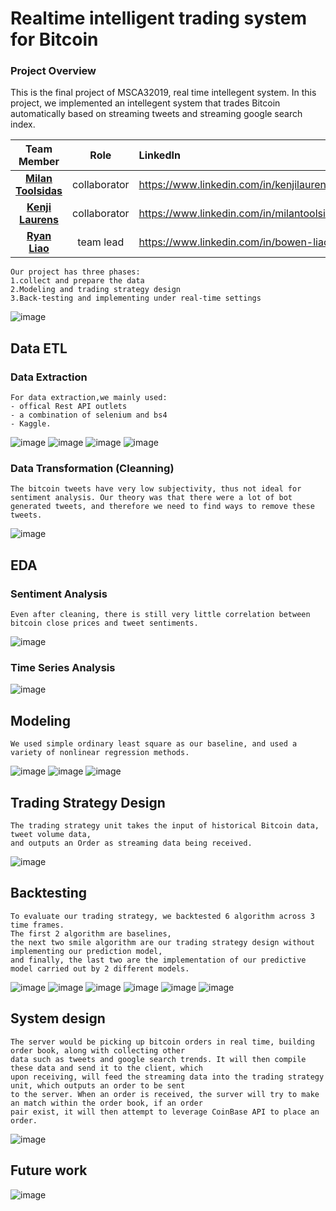 # Realtime intelligent trading system for Bitcoin
### Project Overview 
This is the final project of MSCA32019, real time intellegent system. In this project, we implemented an intellegent system that trades Bitcoin automatically based on streaming tweets and streaming google search index.

|Team Member|Role|LinkedIn|
|:---:|:-:|:-|
|[**Milan Toolsidas**](https://github.com/mtoolsidas)|collaborator|https://www.linkedin.com/in/kenjilaurens/|
|[**Kenji Laurens**](https://github.com/klaurens)|collaborator|https://www.linkedin.com/in/milantoolsidas/|
|[**Ryan Liao**](https://github.com/Ryan47Liao)|team lead|https://www.linkedin.com/in/bowen-liao/|
  
    Our project has three phases:
    1.collect and prepare the data
    2.Modeling and trading strategy design 
    3.Back-testing and implementing under real-time settings
![image](https://user-images.githubusercontent.com/62736640/160001010-5363183d-0606-4fdc-9699-aa1cb9d72e94.png)
    
## Data ETL
### Data Extraction
    For data extraction,we mainly used: 
    - offical Rest API outlets
    - a combination of selenium and bs4
    - Kaggle.
![image](https://user-images.githubusercontent.com/62736640/160001084-51f5031e-3fad-48de-b9a1-b3a1a5ae2469.png)
![image](https://user-images.githubusercontent.com/62736640/160001108-dc3ab6a9-f4c2-4592-a482-fef2c7a0acb5.png)
![image](https://user-images.githubusercontent.com/62736640/160001125-72422686-7eff-4c6a-a4b5-d7a9bbf32f94.png)
![image](https://user-images.githubusercontent.com/62736640/160001145-96835d95-4557-4b66-947f-8c4a223ab833.png)

### Data Transformation (Cleanning) 
    The bitcoin tweets have very low subjectivity, thus not ideal for sentiment analysis. Our theory was that there were a lot of bot generated tweets, and therefore we need to find ways to remove these tweets.
![image](https://user-images.githubusercontent.com/62736640/160001574-a51f7f87-080f-4684-8e00-55a29cf78bf1.png)

## EDA
### Sentiment Analysis
    Even after cleaning, there is still very little correlation between bitcoin close prices and tweet sentiments.
![image](https://user-images.githubusercontent.com/62736640/160001674-bdcded3d-3532-4771-af2c-a1e735a832c5.png)

### Time Series Analysis
![image](https://user-images.githubusercontent.com/62736640/160001693-de56a57a-a12f-4707-923e-e5e8ae13eb5c.png)

## Modeling
    We used simple ordinary least square as our baseline, and used a variety of nonlinear regression methods. 
![image](https://user-images.githubusercontent.com/62736640/160001743-140cd599-e248-4b00-ac7b-c2a17cc4b898.png)
![image](https://user-images.githubusercontent.com/62736640/160001762-ea8a740b-5839-4b9f-814b-659ca090cbe1.png)
![image](https://user-images.githubusercontent.com/62736640/160001781-de770554-6b32-4d78-8e85-051fc713df21.png)

## Trading Strategy Design
    The trading strategy unit takes the input of historical Bitcoin data, tweet volume data, 
    and outputs an Order as streaming data being received.
![image](https://user-images.githubusercontent.com/62736640/160226779-be7185c6-370a-4787-a03c-822be8d3c091.png)

## Backtesting
    To evaluate our trading strategy, we backtested 6 algorithm across 3 time frames.
    The first 2 algorithm are baselines, 
    the next two smile algorithm are our trading strategy design without implementing our prediction model,
    and finally, the last two are the implementation of our predictive model carried out by 2 different models. 
    
![image](https://user-images.githubusercontent.com/62736640/160226790-7862b363-cc12-4eef-895d-ef7256df6d06.png)
![image](https://user-images.githubusercontent.com/62736640/160226796-05681644-fda7-49c8-a9f6-19f6c984af7b.png)
![image](https://user-images.githubusercontent.com/62736640/160226800-68e29ec0-a9de-496d-9c56-15d602365100.png)
![image](https://user-images.githubusercontent.com/62736640/160226805-4e651cfd-f59e-4aa4-b520-8629d05414a9.png)
![image](https://user-images.githubusercontent.com/62736640/160226809-5819e5f6-cc81-48e9-97e1-ef3a790982d6.png)
![image](https://user-images.githubusercontent.com/62736640/160226812-1c19e521-fb25-4d31-9ee7-b4145fbaacf6.png)

## System design 
    The server would be picking up bitcoin orders in real time, building order book, along with collecting other 
    data such as tweets and google search trends. It will then compile these data and send it to the client, which 
    upon receiving, will feed the streaming data into the trading strategy unit, which outputs an order to be sent 
    to the server. When an order is received, the surver will try to make an match within the order book, if an order
    pair exist, it will then attempt to leverage CoinBase API to place an order.
![image](https://user-images.githubusercontent.com/62736640/160226818-7d175c59-eb8a-4b76-8d65-52c7be2732d7.png)

## Future work
![image](https://user-images.githubusercontent.com/62736640/160001982-de8e27e8-fe52-4e63-a423-1a9fe1b5d2bc.png)

